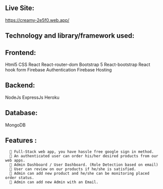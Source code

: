 ## Live Site: 
https://creamy-2e5f0.web.app/


## Technology and library/framework used:

## Frontend:
Html5
CSS
React
React-router-dom
Bootstrap 5
React-bootstrap
React hook form
Firebase Authentication
Firebase Hosting

## Backend:
NodeJs
ExpressJs
Heroku

## Database:
MongoDB


## Features :
       Full-Stack web app, you have hassle free google sign in method. 
       An authenticated user can order his/her desired products from our web apps. 
       Admin Dashboard / User Dashboard. (Role Detection based on email) 
       User can review on our products if he/she is satisfied. 
       Admin can add new product and he/she can be monitoring placed order status.
       Admin can add new Admin with an Email.
      
